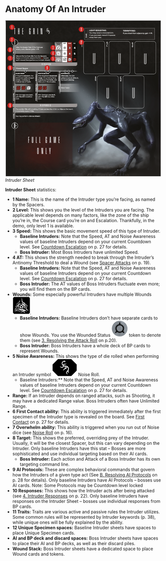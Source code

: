 # Anatomy Of An Intruder

![Intruder Sheet](img/intruder-sheet.png)  
*Intruder Sheet*

**Intruder Sheet** statistics:
- **<span class="red-round">1</span> Name:** This is the name of the Intruder
  type you’re facing, as named by the Spacers.
- **<span class="red-round">2</span> Level:** This shows you the level of the
  Intruders you are facing. The applicable level
  depends on many factors, like the zone of
  the ship you’re in, the Course card you’re on
  and Escalation. Thankfully, in the demo, only
  level 1 is available.
- **<span class="red-round">3</span> Speed:** This shows the basic movement
  speed of this type of Intruder.
  - **Baseline Intruders:** Note that the Speed, AT
    and Noise Awareness values of baseline Intruders depend on your current Countdown
    level. See [Countdown Escalation](countdown-escalation.md) on p. 27 for
    details.
  - **Boss Intruder:** Most Boss Intruders have
    unlimited Speed.
- **<span class="red-round">4</span> AT:** This shows the strength needed
  to break through the Intruder’s Antinomy
  Threshold to deal a Wound (see [Spacer Attacks](spacer-attacks.md) on p. 19).
  - **Baseline Intruders:** Note that the Speed, AT
    and Noise Awareness values of baseline Intruders depend on your current Countdown
    level. See [Countdown Escalation](countdown-escalation.md) on p. 27 for
    details.
  - **Boss Intruder:** The AT values of Boss Intruders fluctuate even more; you will find them on the BP cards.
- **Wounds:** Some especially powerful Intruders have multiple Wounds ![Wound Icon](svg/wound-stat.svg).
  - **Baseline Intruders:** Baseline Intruders don’t
    have separate cards to show Wounds. You
    use the Wounded Status ![Status Icon](svg/icon-suprise-status.svg) token to denote
    them (see [3. Resolving the Attack Roll](spacer-attacks.md#3-resolving-the-attack-roll) on p.20).
  - **Boss Intruder:** Boss Intruders have
    a whole deck of BP cards to represent
    Wounds.
- **<span class="red-round">5</span> Noise Awareness:** This shows the type
  of die rolled when performing an Intruder
  symbol ![Intruder Symbol](svg/intruder-symbol.svg) Noise Roll.
  - Baseline Intruders:** Note that the Speed, AT
    and Noise Awareness values of baseline Intruders depend on your current Countdown
    level. See [Countdown Escalation](countdown-escalation.md) on p. 27 for details.
- **Range:** If an Intruder depends on ranged
  attacks, such as Shooting, it may have a
  dedicated Range value. Boss Intruders often
  have Unlimited Range.
- **<span class="red-round">6</span> First Contact ability:** This ability is triggered immediately after the first specimen
  of the Intruder type is revealed on the board.
  See [First Contact](first-contact.md) on p. 27 for details.
- **<span class="red-round">7</span> Overwhelm ability:** This ability is triggered when you run out of Noise dice (see
  [Noise Roll](noise-roll.md) on p. 16).
- **<span class="red-round">8</span> Target:** This shows the preferred, overriding prey of the Intruder. Usually, it will
  be the closest Spacer, but this can vary
  depending on the Intruder. Only baseline
  Intruders have this stat – Bosses are more
  sophisticated and use individual targeting
  based on their AI cards.
  - **Boss Intruder:** Each action and Attack of
    a Boss Intruder has its own targeting command line.
- **<span class="red-round">9</span> AI Protocols:** These are complex behavioral commands that govern how the Intruders of a given type act (See [B. Resolving AI
  Protocols](resolving-ai-protocols.md) on p. 28 for details). Only baseline
  Intruders have AI Protocols – bosses use AI
  cards. Note: Some Protocols may be Countdown level locked
- **<span class="red-round">10</span> Responses:** This shows how the Intruder acts after being attacked (see [4. Intruder Responses](spacer-attacks.md#4-intruder-responses) on p. 22). Only baseline Intruders
  have responses on the Intruder Sheet – bosses use individual responses from BP cards.
- **<span class="red-round">11</span> Traits:** Traits are various active and passive rules the Intruder utilizes. Some common rules will be represented by Intruder
  keywords (p. 38), while unique ones will be
  fully explained by the ability.
- **<span class="red-round">12</span> Unique Specimen spaces:** Baseline Intruder sheets have spaces to place Unique
  Specimen cards.
- **AI and BP deck and discard spaces:** Boss
  Intruder sheets have spaces to place their AI
  and BP decks, as well as their discard piles.
- **Wound Stack:** Boss Intruder sheets have a
  dedicated space to place Wound cards and tokens.